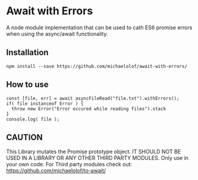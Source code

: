# Await with Errors

A node module implementation that can be used to cath ES6 promise errors when using the async/await functionality.

## Installation
```
npm install --save https://github.com/michaelolof/await-with-errors/
```


## How to use

```
const [file, err] = await asyncFileRead("file.txt").withErrors();
if( file instanceof Error ) {
  throw new Error("Error occured while reading files").stack
}
console.log( file );
```

## CAUTION

This Library mutates the Promise prototype object. IT SHOULD NOT BE USED IN A LIBRARY OR ANY OTHER THIRD PARTY MODULES. Only use in your own code.
For Third party modules check out: https://github.com/michaelolof/to-await/